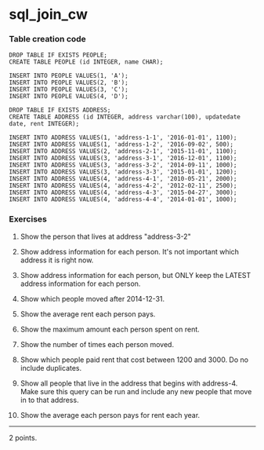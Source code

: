 # sql_join_cw

### Table creation code
```
DROP TABLE IF EXISTS PEOPLE;
CREATE TABLE PEOPLE (id INTEGER, name CHAR);

INSERT INTO PEOPLE VALUES(1, 'A');
INSERT INTO PEOPLE VALUES(2, 'B');
INSERT INTO PEOPLE VALUES(3, 'C');
INSERT INTO PEOPLE VALUES(4, 'D');

DROP TABLE IF EXISTS ADDRESS;
CREATE TABLE ADDRESS (id INTEGER, address varchar(100), updatedate date, rent INTEGER);

INSERT INTO ADDRESS VALUES(1, 'address-1-1', '2016-01-01', 1100);
INSERT INTO ADDRESS VALUES(1, 'address-1-2', '2016-09-02', 500);
INSERT INTO ADDRESS VALUES(2, 'address-2-1', '2015-11-01', 1100);
INSERT INTO ADDRESS VALUES(3, 'address-3-1', '2016-12-01', 1100);
INSERT INTO ADDRESS VALUES(3, 'address-3-2', '2014-09-11', 1000);
INSERT INTO ADDRESS VALUES(3, 'address-3-3', '2015-01-01', 1200);
INSERT INTO ADDRESS VALUES(4, 'address-4-1', '2010-05-21', 2000);
INSERT INTO ADDRESS VALUES(4, 'address-4-2', '2012-02-11', 2500);
INSERT INTO ADDRESS VALUES(4, 'address-4-3', '2015-04-27', 3000);
INSERT INTO ADDRESS VALUES(4, 'address-4-4', '2014-01-01', 1000);
```

### Exercises

1. Show the person that lives at address "address-3-2"

2. Show address information for each person. It's not important which address it is right now.

3. Show address information for each person, but ONLY keep the LATEST address information for each person.

4. Show which people moved after 2014-12-31.

5. Show the average rent each person pays.

6. Show the maximum amount each person spent on rent.

7. Show the number of times each person moved.

8. Show which people paid rent that cost between 1200 and 3000. Do no include duplicates.

9. Show all people that live in the address that begins with address-4. Make sure this query can be run and include any new people that move in to that address.

10. Show the average each person pays for rent each year.
<hr>
2 points.